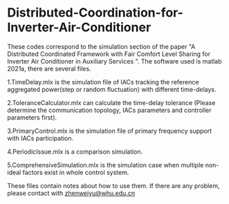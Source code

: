 # Distributed-Coordination-for-Inverter-Air-Conditioner
These codes correspond to the simulation section of the paper "A Distributed Coordinated Framework with Fair Comfort Level Sharing for Inverter Air Conditioner in Auxiliary Services ". The software used is matlab 2021a, there are several files. 

1.TimeDelay.mlx is the simulation file of IACs tracking the reference aggregated power(step or random fluctuation) with different time-delays.

2.ToleranceCalculator.mlx can calculate the time-delay tolerance (Please determine the communication topology, IACs parameters and controller parameters first).

3.PrimaryControl.mlx is the simulation file of primary frequency support with IACs participation.

4.PeriodicIssue.mlx is a comparison simulation.

5.ComprehensiveSimulation.mlx is the simulation case when multiple non-ideal factors exist in whole control system.

These files contain notes about how to use them. If there are any problem, please contact with zhenweiyu@whu.edu.cn 
